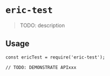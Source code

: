 # `eric-test`

> TODO: description

## Usage

```
const ericTest = require('eric-test');

// TODO: DEMONSTRATE APIxxx
```
